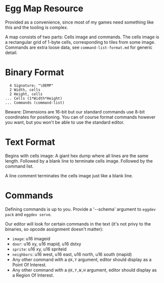 # Egg Map Resource

Provided as a convenience, since most of my games need something like this and the tooling is complex.

A map consists of two parts: Cells image and commands.
The cells image is a rectangular grid of 1-byte cells, corresponding to tiles from some image.
Commands are extra loose data, see `command-list-format.md` for generic detail.

# Binary Format

```
  4 Signature; "\0EMP"
  2 Width, cells
  2 Height, cells
... Cells (1*Width*Height)
... Commands (command-list)
```

Beware: Dimensions are 16-bit but our standard commands use 8-bit coordinates for positioning.
You can of course format commands however you want, but you won't be able to use the standard editor.

# Text Format

Begins with cells image: A giant hex dump where all lines are the same length.
Followed by a blank line to terminate cells image.
Followed by the command list.

A line comment terminates the cells image just like a blank line.

# Commands

Defining commands is up to you. Provide a '--schema' argument to `eggdev pack` and `eggdev serve`.

Our editor will look for certain commands in the text (it's not privy to the binaries, so opcode assignment doesn't matter):
- `image`: u16 imageid
- `door`: u16 xy, u16 mapid, u16 dstxy
- `sprite`: u16 xy, u16 spriteid
- `neighbors`: u16 west, u16 east, u16 north, u16 south (mapid)
- Any other command with a `@X,Y` argument, editor should display as a Point Of Interest.
- Any other command with a `@X,Y,W,H` argument, editor should display as a Region Of Interest.
